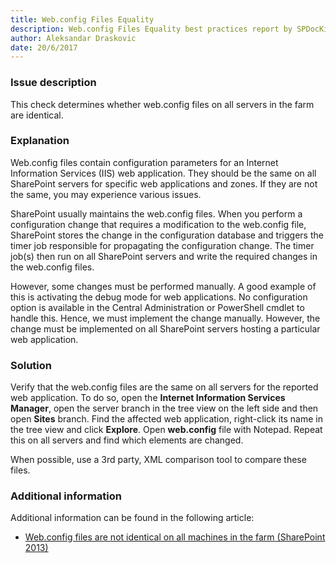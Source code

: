 ```yaml
---
title: Web.config Files Equality
description: Web.config Files Equality best practices report by SPDocKit determines whether web.config files on all servers in the farm are identical.
author: Aleksandar Draskovic
date: 20/6/2017
---
```

### Issue description
This check determines whether web.config files on all servers in the farm are identical.
### Explanation
Web.config files contain configuration parameters for an Internet Information Services (IIS) web application. They should be the same on all SharePoint servers for specific web applications and zones. If they are not the same, you may experience various issues.

SharePoint usually maintains the web.config files. When you perform a configuration change that requires a modification to the web.config file, SharePoint stores the change in the configuration database and triggers the timer job responsible for propagating the configuration change. The timer job(s) then run on all SharePoint servers and write the required changes in the web.config files.

However, some changes must be performed manually. A good example of this is activating the debug mode for web applications. No configuration option is available in the Central Administration or PowerShell cmdlet to handle this. Hence, we must implement the change manually. However, the change must be implemented on all SharePoint servers hosting a particular web application.
### Solution
Verify that the web.config files are the same on all servers for the reported web application. To do so, open the **Internet Information Services Manager**, open the server branch in the tree view on the left side and then open **Sites** branch. Find the affected web application, right-click its name in the tree view and click **Explore**. Open **web.config** file with Notepad. Repeat this on all servers and find which elements are changed.

When possible, use a 3rd party, XML comparison tool to compare these files.
### Additional information 
Additional information can be found in the following article:
* [Web.config files are not identical on all machines in the farm (SharePoint 2013)](https://technet.microsoft.com/en-us/library/hh564131.aspx)